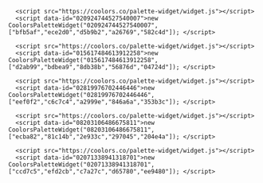 <!-- Coolors Palette Widget -->
      <script src="https://coolors.co/palette-widget/widget.js"></script>
      <script data-id="020924744527540007">new CoolorsPaletteWidget("020924744527540007", ["bfb5af","ece2d0","d5b9b2","a26769","582c4d"]); </script>
<!-- Coolors Palette Widget -->
      <script src="https://coolors.co/palette-widget/widget.js"></script>
      <script data-id="015617484613912258">new CoolorsPaletteWidget("015617484613912258", ["d2ab99","bdbea9","8db38b","56876d","04724d"]); </script>
<!-- Coolors Palette Widget -->
      <script src="https://coolors.co/palette-widget/widget.js"></script>
      <script data-id="02819976702446446">new CoolorsPaletteWidget("02819976702446446", ["eef0f2","c6c7c4","a2999e","846a6a","353b3c"]); </script>

<!-- Coolors Palette Widget -->
      <script src="https://coolors.co/palette-widget/widget.js"></script>
      <script data-id="08203106486675811">new CoolorsPaletteWidget("08203106486675811", ["ecba82","81c14b","2e933c","297045","204e4a"]); </script>
<!-- Coolors Palette Widget -->
      <script src="https://coolors.co/palette-widget/widget.js"></script>
      <script data-id="02071338941318701">new CoolorsPaletteWidget("02071338941318701", ["ccd7c5","efd2cb","c7a27c","d65780","ee9480"]); </script>

